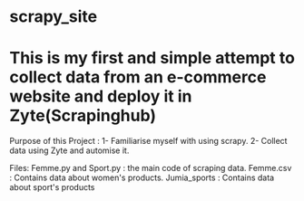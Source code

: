 # scrapy_site
# This is my first and simple attempt to collect data from an e-commerce website and deploy it in Zyte(Scrapinghub) 

Purpose of this Project :
1- Familiarise myself with using scrapy. 
2- Collect data using Zyte and automise it.

Files:
Femme.py and Sport.py : the main code of scraping data.
Femme.csv : Contains data about women's products.
Jumia_sports : Contains data about sport's products
